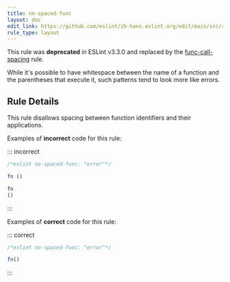 ```yaml
---
title: no-spaced-func
layout: doc
edit_link: https://github.com/eslint/zh-hans.eslint.org/edit/main/src/rules/no-spaced-func.md
rule_type: layout
---
```




This rule was **deprecated** in ESLint v3.3.0 and replaced by the [func-call-spacing](func-call-spacing) rule.

While it's possible to have whitespace between the name of a function and the parentheses that execute it, such patterns tend to look more like errors.

## Rule Details

This rule disallows spacing between function identifiers and their applications.

Examples of **incorrect** code for this rule:

::: incorrect

```js
/*eslint no-spaced-func: "error"*/

fn ()

fn
()
```

:::

Examples of **correct** code for this rule:

::: correct

```js
/*eslint no-spaced-func: "error"*/

fn()
```

:::
